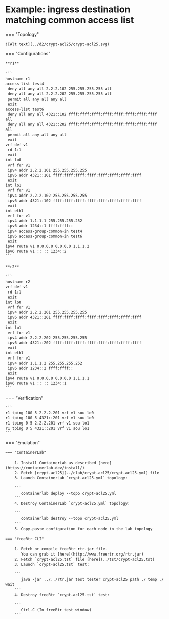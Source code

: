 # Example: ingress destination matching common access list

=== "Topology"

    ![Alt text](../d2/crypt-acl25/crypt-acl25.svg)

=== "Configurations"

    **r1**

    ```
    hostname r1
    access-list test4
     deny all any all 2.2.2.102 255.255.255.255 all
     deny all any all 2.2.2.202 255.255.255.255 all
     permit all any all any all
     exit
    access-list test6
     deny all any all 4321::102 ffff:ffff:ffff:ffff:ffff:ffff:ffff:ffff all
     deny all any all 4321::202 ffff:ffff:ffff:ffff:ffff:ffff:ffff:ffff all
     permit all any all any all
     exit
    vrf def v1
     rd 1:1
     exit
    int lo0
     vrf for v1
     ipv4 addr 2.2.2.101 255.255.255.255
     ipv6 addr 4321::101 ffff:ffff:ffff:ffff:ffff:ffff:ffff:ffff
     exit
    int lo1
     vrf for v1
     ipv4 addr 2.2.2.102 255.255.255.255
     ipv6 addr 4321::102 ffff:ffff:ffff:ffff:ffff:ffff:ffff:ffff
     exit
    int eth1
     vrf for v1
     ipv4 addr 1.1.1.1 255.255.255.252
     ipv6 addr 1234::1 ffff:ffff::
     ipv4 access-group-common-in test4
     ipv6 access-group-common-in test6
     exit
    ipv4 route v1 0.0.0.0 0.0.0.0 1.1.1.2
    ipv6 route v1 :: :: 1234::2
    ```

    **r2**

    ```
    hostname r2
    vrf def v1
     rd 1:1
     exit
    int lo0
     vrf for v1
     ipv4 addr 2.2.2.201 255.255.255.255
     ipv6 addr 4321::201 ffff:ffff:ffff:ffff:ffff:ffff:ffff:ffff
     exit
    int lo1
     vrf for v1
     ipv4 addr 2.2.2.202 255.255.255.255
     ipv6 addr 4321::202 ffff:ffff:ffff:ffff:ffff:ffff:ffff:ffff
     exit
    int eth1
     vrf for v1
     ipv4 addr 1.1.1.2 255.255.255.252
     ipv6 addr 1234::2 ffff:ffff::
     exit
    ipv4 route v1 0.0.0.0 0.0.0.0 1.1.1.1
    ipv6 route v1 :: :: 1234::1
    ```

=== "Verification"

    ```
    r1 tping 100 5 2.2.2.201 vrf v1 sou lo0
    r1 tping 100 5 4321::201 vrf v1 sou lo0
    r1 tping 0 5 2.2.2.201 vrf v1 sou lo1
    r1 tping 0 5 4321::201 vrf v1 sou lo1
    ```

=== "Emulation"

    === "ContainerLab"

        1. Install ContainerLab as described [here](https://containerlab.dev/install/)  
        2. Fetch [crypt-acl25](../clab/crypt-acl25/crypt-acl25.yml) file  
        3. Launch ContainerLab `crypt-acl25.yml` topology:  

        ```
           containerlab deploy --topo crypt-acl25.yml  
        ```
        4. Destroy ContainerLab `crypt-acl25.yml` topology:  

        ```
           containerlab destroy --topo crypt-acl25.yml  
        ```
        5. Copy-paste configuration for each node in the lab topology

    === "freeRtr CLI"

        1. Fetch or compile freeRtr rtr.jar file.  
           You can grab it [here](http://www.freertr.org/rtr.jar)  
        2. Fetch `crypt-acl25.tst` file [here](../tst/crypt-acl25.tst)  
        3. Launch `crypt-acl25.tst` test:  

        ```
           java -jar ../../rtr.jar test tester crypt-acl25 path ./ temp ./ wait
        ```
        4. Destroy freeRtr `crypt-acl25.tst` test:  

        ```
           Ctrl-C (In freeRtr test window)
        ```

